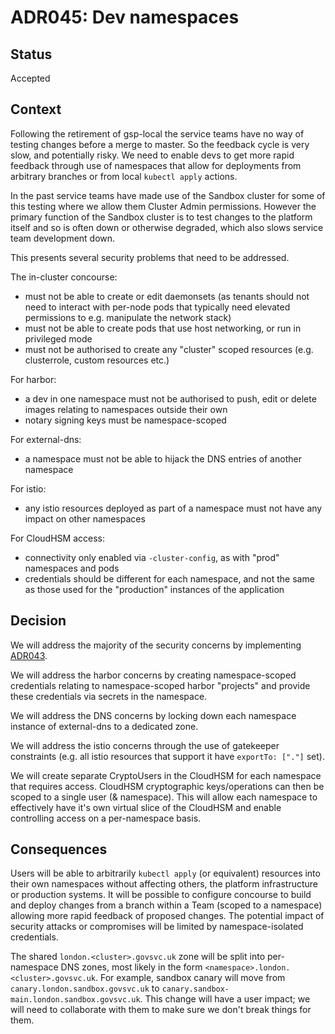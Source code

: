 # ADR045: Dev namespaces

## Status

Accepted

## Context

Following the retirement of gsp-local the service teams have no way of testing
changes before a merge to master. So the feedback cycle is very slow, and
potentially risky. We need to enable devs to get more rapid feedback through use
of namespaces that allow for deployments from arbitrary branches or from local
`kubectl apply` actions.

In the past service teams have made use of the Sandbox cluster for some of this
testing where we allow them Cluster Admin permissions. However the primary
function of the Sandbox cluster is to test changes to the platform itself and so
is often down or otherwise degraded, which also slows service team development
down.

This presents several security problems that need to be addressed.

The in-cluster concourse:

* must not be able to create or edit daemonsets (as tenants should not need to
  interact with per-node pods that typically need elevated permissions to e.g.
  manipulate the network stack)
* must not be able to create pods that use host networking, or run in privileged
  mode
* must not be authorised to create any "cluster" scoped resources (e.g.
  clusterrole, custom resources etc.)

For harbor:

* a dev in one namespace must not be authorised to push, edit or delete images
  relating to namespaces outside their own
* notary signing keys must be namespace-scoped

For external-dns:

* a namespace must not be able to hijack the DNS entries of another namespace

For istio:

* any istio resources deployed as part of a namespace must not have any impact
  on other namespaces

For CloudHSM access:

* connectivity only enabled via `-cluster-config`, as with "prod" namespaces and
  pods
* credentials should be different for each namespace, and not the same as those
  used for the "production" instances of the application

## Decision

We will address the majority of the security concerns by implementing
[ADR043][].

We will address the harbor concerns by creating namespace-scoped credentials
relating to namespace-scoped harbor "projects" and provide these credentials via
secrets in the namespace.

We will address the DNS concerns by locking down each namespace instance of
external-dns to a dedicated zone.

We will address the istio concerns through the use of gatekeeper constraints
(e.g. all istio resources that support it have `exportTo: ["."]` set).

We will create separate CryptoUsers in the CloudHSM for each namespace that
requires access. CloudHSM cryptographic keys/operations can then be scoped to a
single user (& namespace). This will allow each namespace to effectively have
it's own virtual slice of the CloudHSM and enable controlling access on a
per-namespace basis.


## Consequences

Users will be able to arbitrarily `kubectl apply` (or equivalent) resources into
their own namespaces without affecting others, the platform infrastructure or
production systems. It will be possible to configure concourse to build and
deploy changes from a branch within a Team (scoped to a namespace) allowing more
rapid feedback of proposed changes. The potential impact of security attacks or
compromises will be limited by namespace-isolated credentials.

The shared `london.<cluster>.govsvc.uk` zone will be split into
per-namespace DNS zones, most likely in the form
`<namespace>.london.<cluster>.govsvc.uk`.  For example, sandbox canary
will move from `canary.london.sandbox.govsvc.uk` to
`canary.sandbox-main.london.sandbox.govsvc.uk`.  This change will have
a user impact; we will need to collaborate with them to make sure we
don't break things for them.

[ADR043]: ./ADR043-k8s-resource-access.md
